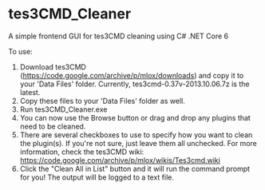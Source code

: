 # tes3CMD_Cleaner
A simple frontend GUI for tes3CMD cleaning using C# .NET Core 6

To use:
1. Download tes3CMD (https://code.google.com/archive/p/mlox/downloads) and copy it to your 'Data Files' folder. Currently, tes3cmd-0.37v-2013.10.06.7z is the latest.
2. Copy these files to your 'Data Files' folder as well.
3. Run tes3CMD_Cleaner.exe
4. You can now use the Browse button or drag and drop any plugins that need to be cleaned.
5. There are several checkboxes to use to specify how you want to clean the plugin(s). If you're not sure, just leave them all unchecked. For more information, check the tes3CMD wiki: https://code.google.com/archive/p/mlox/wikis/Tes3cmd.wiki
6. Click the "Clean All in List" button and it will run the command prompt for you! The output will be logged to a text file.
